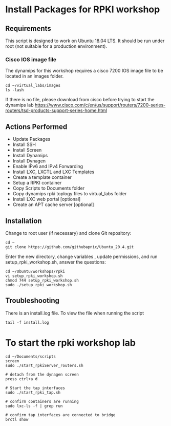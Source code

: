 # Install Packages for RPKI workshop
## Requirements
This script is designed to work on Ubuntu 18.04 LTS. It should be run under root (not suitable for a production environment).

### Cisco IOS image file
The dynamips for this workshop requires a cisco 7200 IOS image file to be located in an images folder.

```
cd ~/virtual_labs/images
ls -lash
```
If there is no file, please download from cisco before trying to start the dynamips lab
https://www.cisco.com/c/en/us/support/routers/7200-series-routers/tsd-products-support-series-home.html

## Actions Performed
* Update Packages
* Install SSH
* Install Screen
* Install Dynamips
* Install Dynagen
* Enable IPv6 and IPv4 Forwarding
* Install LXC, LXCTL and LXC Templates
* Create a template container
* Setup a RPKI container
* Copy Scripts to Documents folder
* Copy dynamips rpki toplogy files to virtual_labs folder
* Install LXC web portal [optional]
* Create an APT cache server [optional]

## Installation
Change to root user (if necessary) and clone Git repository:
```
cd ~
git clone https://github.com/githubapnic/Ubuntu_20.4.git
```
Enter the new directory, change variables , update permissions, and run setup_rpki_workshop.sh, answer the questions:
```
cd ~/Ubuntu/workshops/rpki
vi setup_rpki_workshop.sh
chmod 744 setup_rpki_workshop.sh
sudo ./setup_rpki_workshop.sh
```

## Troubleshooting
There is an install.log file. To view the file when running the script
```
tail -f install.log
```
# To start the rpki workshop lab
```
cd ~/Documents/scripts
screen
sudo ./start_rpkiServer_routers.sh

# detach from the dynagen screen
press ctrl+a d 

# Start the tap interfaces
sudo ./start_rpki_tap.sh

# confirm containers are running
sudo lxc-ls -f | grep run

# confirm tap interfaces are connected to bridge
brctl show
```

